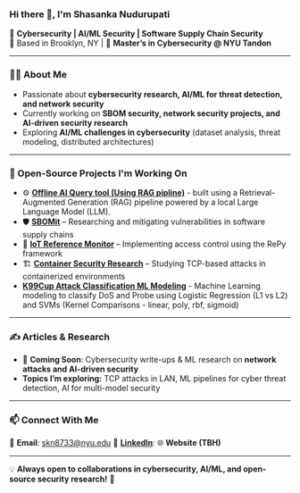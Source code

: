 ### Hi there 👋, I'm Shasanka Nudurupati 

🔐 **Cybersecurity | AI/ML Security | Software Supply Chain Security**  
📍 Based in Brooklyn, NY | 🏫 **Master’s in Cybersecurity @ NYU Tandon**  

---

### 🙋‍♂️ About Me  
- Passionate about **cybersecurity research, AI/ML for threat detection, and network security**  
- Currently working on **SBOM security, network security projects, and AI-driven security research**  
- Exploring **AI/ML challenges in cybersecurity** (dataset analysis, threat modeling, distributed architectures)  

---

### 🔭 Open-Source Projects I'm Working On  
- ⚙️ **[Offline AI Query tool (Using RAG pipline)](https://github.com/skn8733/AI-Query-tool-)** - built using a Retrieval-Augmented Generation (RAG) pipeline powered by a local Large Language Model (LLM).
- 🛡️ **[SBOMit](https://github.com/SBOMit)** – Researching and mitigating vulnerabilities in software supply chains  
- 🔄 **[IoT Reference Monitor](https://github.com/skn8733/IOT-Reference-Monitor-RePy-Framework-Implementation-and-Exploiting-Vulnerabilities)** – Implementing access control using the RePy framework  
- 🏗️ **[Container Security Research](https://docs.google.com/document/d/18aF8_P5U5Q-7Hz_eLR0rl5UUbsGrsqWfaMuIIotb-8Q/edit?usp=sharing)** – Studying TCP-based attacks in containerized environments
- **[K99Cup Attack Classification ML Modeling](https://github.com/skn8733/KDDCup99_AttackClassifier)** - Machine Learning modeling to classify DoS and Probe using Logistic Regression (L1 vs L2) and SVMs (Kernel Comparisons - linear, poly, rbf, sigmoid) 

---

### ✍️ Articles & Research  
- 📝 **Coming Soon**: Cybersecurity write-ups & ML research on **network attacks and AI-driven security**  
- **Topics I’m exploring:** TCP attacks in LAN, ML pipelines for cyber threat detection, AI for multi-model security  

---

### 📫 Connect With Me  
📧 **Email**: skn8733@nyu.edu
🔗 **[LinkedIn](https://www.linkedin.com/in/shasanka-nudurupati/)**: 
🌐 **Website (TBH)**  

---

💡 **Always open to collaborations in cybersecurity, AI/ML, and open-source security research!** 🚀  

